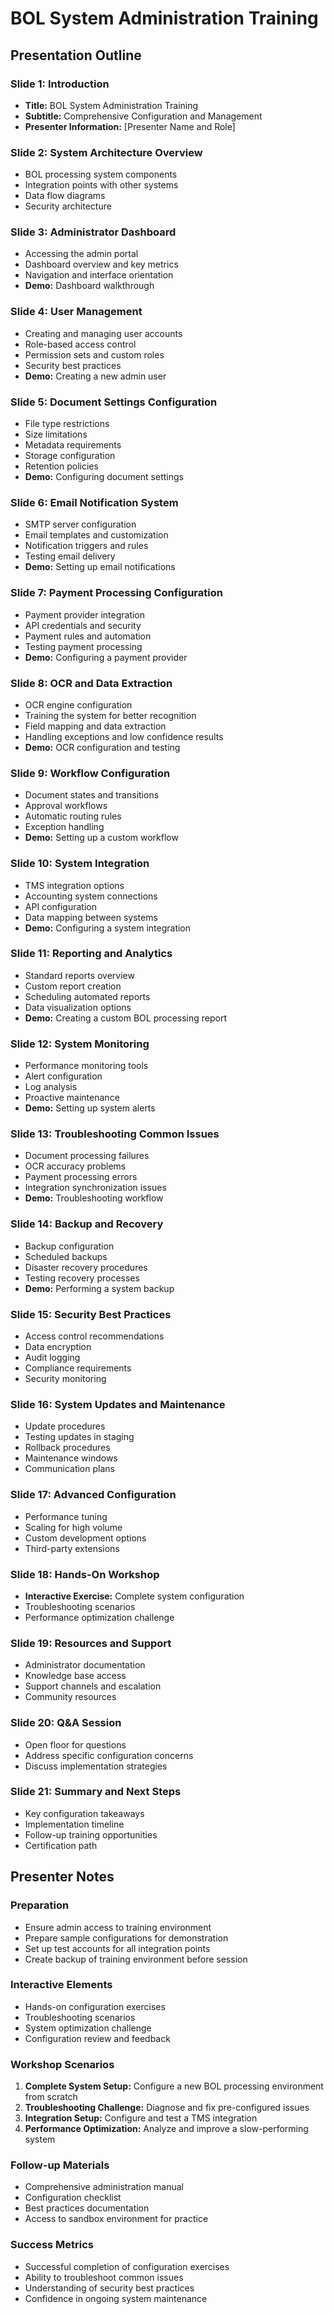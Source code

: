 # BOL System Administration Training

## Presentation Outline

### Slide 1: Introduction
- **Title:** BOL System Administration Training
- **Subtitle:** Comprehensive Configuration and Management
- **Presenter Information:** [Presenter Name and Role]

### Slide 2: System Architecture Overview
- BOL processing system components
- Integration points with other systems
- Data flow diagrams
- Security architecture

### Slide 3: Administrator Dashboard
- Accessing the admin portal
- Dashboard overview and key metrics
- Navigation and interface orientation
- **Demo:** Dashboard walkthrough

### Slide 4: User Management
- Creating and managing user accounts
- Role-based access control
- Permission sets and custom roles
- Security best practices
- **Demo:** Creating a new admin user

### Slide 5: Document Settings Configuration
- File type restrictions
- Size limitations
- Metadata requirements
- Storage configuration
- Retention policies
- **Demo:** Configuring document settings

### Slide 6: Email Notification System
- SMTP server configuration
- Email templates and customization
- Notification triggers and rules
- Testing email delivery
- **Demo:** Setting up email notifications

### Slide 7: Payment Processing Configuration
- Payment provider integration
- API credentials and security
- Payment rules and automation
- Testing payment processing
- **Demo:** Configuring a payment provider

### Slide 8: OCR and Data Extraction
- OCR engine configuration
- Training the system for better recognition
- Field mapping and data extraction
- Handling exceptions and low confidence results
- **Demo:** OCR configuration and testing

### Slide 9: Workflow Configuration
- Document states and transitions
- Approval workflows
- Automatic routing rules
- Exception handling
- **Demo:** Setting up a custom workflow

### Slide 10: System Integration
- TMS integration options
- Accounting system connections
- API configuration
- Data mapping between systems
- **Demo:** Configuring a system integration

### Slide 11: Reporting and Analytics
- Standard reports overview
- Custom report creation
- Scheduling automated reports
- Data visualization options
- **Demo:** Creating a custom BOL processing report

### Slide 12: System Monitoring
- Performance monitoring tools
- Alert configuration
- Log analysis
- Proactive maintenance
- **Demo:** Setting up system alerts

### Slide 13: Troubleshooting Common Issues
- Document processing failures
- OCR accuracy problems
- Payment processing errors
- Integration synchronization issues
- **Demo:** Troubleshooting workflow

### Slide 14: Backup and Recovery
- Backup configuration
- Scheduled backups
- Disaster recovery procedures
- Testing recovery processes
- **Demo:** Performing a system backup

### Slide 15: Security Best Practices
- Access control recommendations
- Data encryption
- Audit logging
- Compliance requirements
- Security monitoring

### Slide 16: System Updates and Maintenance
- Update procedures
- Testing updates in staging
- Rollback procedures
- Maintenance windows
- Communication plans

### Slide 17: Advanced Configuration
- Performance tuning
- Scaling for high volume
- Custom development options
- Third-party extensions

### Slide 18: Hands-On Workshop
- **Interactive Exercise:** Complete system configuration
- Troubleshooting scenarios
- Performance optimization challenge

### Slide 19: Resources and Support
- Administrator documentation
- Knowledge base access
- Support channels and escalation
- Community resources

### Slide 20: Q&A Session
- Open floor for questions
- Address specific configuration concerns
- Discuss implementation strategies

### Slide 21: Summary and Next Steps
- Key configuration takeaways
- Implementation timeline
- Follow-up training opportunities
- Certification path

## Presenter Notes

### Preparation
- Ensure admin access to training environment
- Prepare sample configurations for demonstration
- Set up test accounts for all integration points
- Create backup of training environment before session

### Interactive Elements
- Hands-on configuration exercises
- Troubleshooting scenarios
- System optimization challenge
- Configuration review and feedback

### Workshop Scenarios
1. **Complete System Setup:** Configure a new BOL processing environment from scratch
2. **Troubleshooting Challenge:** Diagnose and fix pre-configured issues
3. **Integration Setup:** Configure and test a TMS integration
4. **Performance Optimization:** Analyze and improve a slow-performing system

### Follow-up Materials
- Comprehensive administration manual
- Configuration checklist
- Best practices documentation
- Access to sandbox environment for practice

### Success Metrics
- Successful completion of configuration exercises
- Ability to troubleshoot common issues
- Understanding of security best practices
- Confidence in ongoing system maintenance
